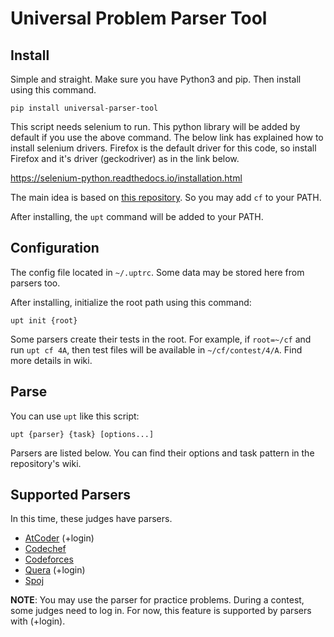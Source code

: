# Universal Problem Parser Tool

## Install

Simple and straight. Make sure you have Python3 and pip. Then install using this command.

`pip install universal-parser-tool`

This script needs selenium to run. This python library will be added by default if you use the above command. 
The below link has explained how to install selenium drivers.
Firefox is the default driver for this code, so install Firefox and it's driver (geckodriver) as in the link below.

https://selenium-python.readthedocs.io/installation.html

The main idea is based on [this repository](https://github.com/xalanq/cf-tool).
So you may add `cf` to your PATH.

After installing, the `upt` command will be added to your PATH.

## Configuration

The config file located in `~/.uptrc`. Some data may be stored here from parsers too.

After installing, initialize the root path using this command:

`upt init {root}`

Some parsers create their tests in the root. For example, if `root=~/cf` and run `upt cf 4A`,
then test files will be available in `~/cf/contest/4/A`.
Find more details in wiki.

## Parse

You can use `upt` like this script:

`upt {parser} {task} [options...]`

Parsers are listed below. You can find their options and task pattern in the repository's wiki.

## Supported Parsers

In this time, these judges have parsers.

- [AtCoder](https://github.com/ParsaAlizadeh/universal-parser-tool/wiki/AtCoder) (+login)
- [Codechef](https://github.com/ParsaAlizadeh/universal-parser-tool/wiki/Codechef)
- [Codeforces](https://github.com/ParsaAlizadeh/universal-parser-tool/wiki/Codeforces)
- [Quera](https://github.com/ParsaAlizadeh/universal-parser-tool/wiki/Quera) (+login)
- [Spoj](https://github.com/ParsaAlizadeh/universal-parser-tool/wiki/Spoj)

**NOTE**: You may use the parser for practice problems. During a contest, some judges need to log in.
For now, this feature is supported by parsers with (+login).
